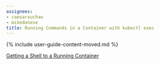 ```yaml
---
assignees:
- caesarxuchao
- mikedanese
title: Running Commands in a Container with kubectl exec
---
```


{% include user-guide-content-moved.md %}

[Getting a Shell to a Running Container](/docs/tasks/kubectl/get-shell-running-container/)
